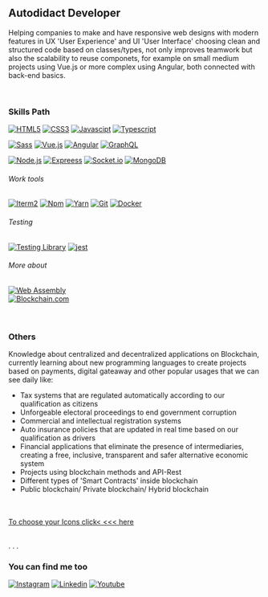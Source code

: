 <!-- The "#" is a default config to give text sizes at this documemt, put more "###" to see changes in size-->

## Autodidact Developer

<!-- We need to put <p> between our text description to write semantically correct or avoid syntax errors -->

<p>Helping companies to make and have responsive web designs with modern features in UX 'User Experience' and UI 'User Interface' choosing clean and structured code based on classes/types, not only improves teamwork but also the scalability to reuse componets, for example on small medium projects using Vue.js or more complex using Angular, both connected with back-end basics.</p><br>

<!--
**escummy/escummy** is a ✨ _special_ ✨ repository because its `README.md` (this file) appears on your GitHub profile -->

### Skills Path
<!-- Follow the examples 

1. [![HTML5] To indicate a name of languague before start
2. (https://img.shields.io/badge/ To start action badge effect
3. HTML5-232F3E?style=for-the-badge&logo= To indicate name of icon written HTML5- icon color 232F3E and (badge style) ?style=for-the-badge&logo
4. html5&logoColor=E34F26&labelColor=101010)]() To describe name&logoColor = Then you indicte logo color 34F26 and background color &labelColor=101010)]()

-->


[![HTML5](https://img.shields.io/badge/HTML5-232F3E?style=for-the-badge&logo=html5&logoColor=E34F26&labelColor=101010)]()
[![CSS3](https://img.shields.io/badge/CSS3-232F3E?style=for-the-badge&logo=css3&logoColor=4A90E2&labelColor=101010)]()
[![Javascipt](https://img.shields.io/badge/JavaScript-232F3E?style=for-the-badge&logo=javascript&logoColor=F7DF1E&labelColor=101010)]()
[![Typescript](https://img.shields.io/badge/TypeScript-232F3E?style=for-the-badge&logo=typescript&logoColor=0067C5&labelColor=101010)]()<br>

[![Sass](https://img.shields.io/badge/Sass-232F3E?style=for-the-badge&logo=sass&logoColor=CC6699&labelColor=101010)]()
[![Vue.js](https://img.shields.io/badge/Vue.js-232F3E?style=for-the-badge&logo=vue.js&logoColor=4FC08D&labelColor=101010)]()
[![Angular](https://img.shields.io/badge/Angular-232F3E?style=for-the-badge&logo=angular&logoColor=DD0031&labelColor=101010)]()
[![GraphQL](https://img.shields.io/badge/GraphQL-232F3E?style=for-the-badge&logo=graphql&logoColor=654FF0&labelColor=101010)]()<br>

[![Node.js](https://img.shields.io/badge/Node.js-232F3E?style=for-the-badge&logo=node.js&logoColor=339933&labelColor=101010)]()
[![Expreess](https://img.shields.io/badge/Express-232F3E?style=for-the-badge&logo=express&logoColor=ffffff&labelColor=101010)]()
[![Socket.io](https://img.shields.io/badge/Socket.io-232F3E?style=for-the-badge&logo=socket.io&logoColor=yellow&labelColor=101010)]()
[![MongoDB](https://img.shields.io/badge/MongoDB-232F3E?style=for-the-badge&logo=mongodb&logoColor=47A248&labelColor=101010)]()

###### Work tools

[![Iterm2](https://img.shields.io/badge/Iterm2-232F3E?style=for-the-badge&logo=iterm2&logoColor=ffffff&labelColor=101010)]()
[![Npm](https://img.shields.io/badge/Npm-232F3E?style=for-the-badge&logo=npm&logoColor=101010&labelColor=101010)]()
[![Yarn](https://img.shields.io/badge/Yarn-232F3E?style=for-the-badge&logo=yarn&logoColor=2C8EBB&labelColor=101010)]()
[![Git](https://img.shields.io/badge/Git-232F3E?style=for-the-badge&logo=git&logoColor=F05032&labelColor=101010)]()
[![Docker](https://img.shields.io/badge/Docker-232F3E?style=for-the-badge&logo=docker&logoColor=2496ED&labelColor=101010)]()

###### Testing

[![Testing Library](https://img.shields.io/badge/Testing_Library-232F3E?style=for-the-badge&logo=testinglibrary&logoColor=FA5C5C&labelColor=101010)]()
[![jest](https://img.shields.io/badge/Jest-232F3E?style=for-the-badge&logo=jest&logoColor=6BD80B&labelColor=101010)]()

###### More about

[![Web Assembly](https://img.shields.io/badge/Web_Assembly-232F3E?style=for-the-badge&logo=webassembly&logoColor=654FF0&labelColor=101010)]()<br>
[![Blockchain.com](https://img.shields.io/badge/Blockchain-232F3E?style=for-the-badge&logo=blockchain.com&logoColor=white&labelColor=101010)]()<br><br><br>

### Others

<p>Knowledge about centralized and decentralized applications on Blockchain, currently learning about new programming languages to create projects based on payments, digital gateaway and other popular usages that we can see daily like:</p>

- Tax systems that are regulated automatically according to our qualification as citizens
- Unforgeable electoral proceedings to end government corruption
- Commercial and intellectual registration systems
- Auto insurance policies that are updated in real time based on our qualification as drivers
- Financial applications that eliminate the presence of intermediaries, creating a free, inclusive, transparent and safer alternative economic system
- Projects using blockchain methods and API-Rest
- Different types of 'Smart Contracts' inside blockchain
- Public blockchain/ Private blockchain/ Hybrid blockchain<br><br><br>

<!-- Only <br> works to make inline SPACES on reedme.md [if you know other correct mode let me know in a commit] -->

<a href="https://simpleicons.org/">To choose your Icons click< <<< here</a><br><br>

<p>. . .</p>

### You can find me too

[![Instagram](https://img.shields.io/badge/@escummy-232F3E?style=for-the-badge&logo=instagram&logoColor=E4405F&labelColor=101010)]()
[![Linkedin](https://img.shields.io/badge/Gonzalo_Cugiani-232F3E?style=for-the-badge&logo=linkedin&logoColor=0A66C2&labelColor=101010)]()
[![Youtube](https://img.shields.io/badge/Gonzalo_Cugiani-232F3E?style=for-the-badge&logo=youtube&logoColor=FF0000&labelColor=101010)]()

